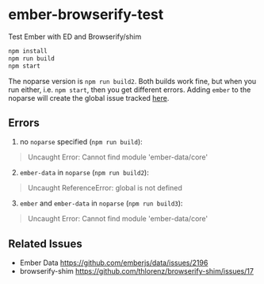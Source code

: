 ember-browserify-test
=====================

Test Ember with ED and Browserify/shim

```bash
npm install
npm run build
npm start
```

The noparse version is `npm run build2`.
Both builds work fine, but when you run either, i.e. `npm start`, then you get different errors.
Adding `ember` to the noparse will create the global issue tracked [here](https://github.com/thlorenz/browserify-shim/issues/17).


## Errors

1. no `noparse` specified (`npm run build`):

  > Uncaught Error: Cannot find module 'ember-data/core'
  
2. `ember-data` in `noparse` (`npm run build2`):
  
  > Uncaught ReferenceError: global is not defined 

3. `ember` and `ember-data` in `noparse` (`npm run build3`):

  > Uncaught Error: Cannot find module 'ember-data/core' 
  
  
## Related Issues

* Ember Data https://github.com/emberjs/data/issues/2196
* browserify-shim https://github.com/thlorenz/browserify-shim/issues/17  
  
